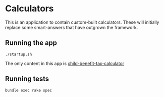 Calculators
===========

This is an application to contain custom-built calculators.  These will initially replace some smart-answers that have
outgrown the framework.

## Running the app

```
./startup.sh
```

The only content in this app is [child-benefit-tax-calculator](http://calculators.dev.gov.uk/child-benefit-tax-calculator)

## Running tests

```
bundle exec rake spec
```
